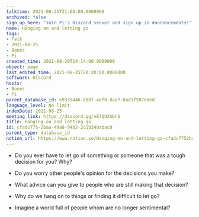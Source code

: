 ```yaml
---
talktime: 2021-08-25T21:00:00.0000000
archived: false
sign_up_here: "Join Pi's Discord server and sign up in #annoncements!"
name: Hanging on and letting go
tags:
- Talk
- 2021-08-25
- Bones
- Pi
created_time: 2021-08-20T14:14:00.0000000
object: page
last_edited_time: 2021-08-25T20:20:00.0000000
software: Discord
hosts:
- Bones
- Pi
parent_database_id: e9339446-880f-4ef0-8ad7-8ad1f507dded
language_level: No limit
indexDate: 2021-08-25
meeting_link: https://discord.gg/vE7QUXGDnS
title: Hanging on and letting go
id: cfadc775-2baa-49a8-94b2-2c1b340abac0
parent_type: database_id
notion_url: https://www.notion.so/Hanging-on-and-letting-go-cfadc7752baa49a894b22c1b340abac0
---
```


   - Do you ever have to let go of something or someone that was a tough decision for you? Why?



   - Do you worry other people's opinion for the decisions you make?
   - What advice can you give to people who are still making that decision?
   - Why do we hang on to things or finding it difficult to let go?
   - Imagine a world full of people whom are no longer sentimental?









